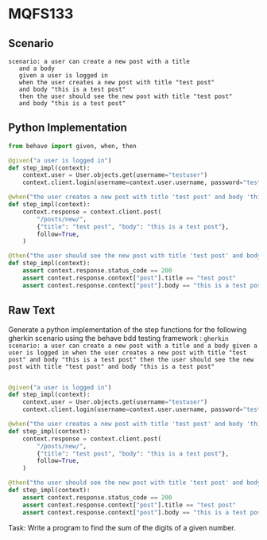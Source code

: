 # MQFS133
## Scenario
```gherkin
scenario: a user can create a new post with a title 
   and a body 
   given a user is logged in 
   when the user creates a new post with title "test post" 
   and body "this is a test post" 
   then the user should see the new post with title "test post" 
   and body "this is a test post"
```


## Python Implementation
```python
from behave import given, when, then

@given("a user is logged in")
def step_impl(context):
    context.user = User.objects.get(username="testuser")
    context.client.login(username=context.user.username, password="testpassword")

@when("the user creates a new post with title 'test post' and body 'this is a test post'")
def step_impl(context):
    context.response = context.client.post(
        "/posts/new/",
        {"title": "test post", "body": "this is a test post"},
        follow=True,
    )

@then("the user should see the new post with title 'test post' and body 'this is a test post'")
def step_impl(context):
    assert context.response.status_code == 200
    assert context.response.context["post"].title == "test post"
    assert context.response.context["post"].body == "this is a test post"
```


## Raw Text
Generate a python implementation of the step functions for the following gherkin scenario using the behave bdd testing framework : ```gherkin scenario: a user can create a new post with a title and a body given a user is logged in when the user creates a new post with title "test post" and body "this is a test post" then the user should see the new post with title "test post" and body "this is a test post" ```



```python from behave import given, when, then

@given("a user is logged in")
def step_impl(context):
    context.user = User.objects.get(username="testuser")
    context.client.login(username=context.user.username, password="testpassword")

@when("the user creates a new post with title 'test post' and body 'this is a test post'")
def step_impl(context):
    context.response = context.client.post(
        "/posts/new/",
        {"title": "test post", "body": "this is a test post"},
        follow=True,
    )

@then("the user should see the new post with title 'test post' and body 'this is a test post'")
def step_impl(context):
    assert context.response.status_code == 200
    assert context.response.context["post"].title == "test post"
    assert context.response.context["post"].body == "this is a test post"
```

Task: Write a program to find the sum of the digits of a given number.
